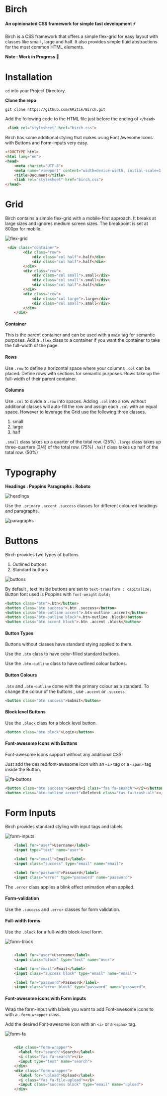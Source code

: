 # Birch

#### An opinionated CSS framework for simple fast development ⚡️

Birch is a  CSS framework that offers a simple flex-grid for easy layout with classes like small , large and half. It also provides simple fluid abstractions for the most common HTML elements. 

**Note : Work in Progress 🌻**

# Installation
`cd` into your Project Directory.

**Clone the repo**

`git clone https://github.com/ARitik/Birch.git`

Add the following code to the HTML file just before the ending of `</head>`
```HTML
 <link rel="stylesheet" href="birch.css">
```
Birch has some additional styling that makes using Font Awesome Icons with Buttons and Form-inputs very easy.
```HTML
<!DOCTYPE html>
<html lang="en">
<head>
    <meta charset="UTF-8">
    <meta name="viewport" content="width=device-width, initial-scale=1.0">
    <title>Document</title>
    <link rel="stylesheet" href="birch.css">
</head>
```

# Grid
Birch contains a simple flex-grid with a mobile-first approach. It breaks at large sizes and ignores medium screen sizes. The breakpoint is set at 800px for mobile.

![flex-grid](./flex-grid.png)

```html
 <div class="container">
        <div class="row">
            <div class="col half">.half</div>
            <div class="col half">.half</div>
        </div>
        <div class="row">
            <div class="col small">.small</div>
            <div class="col small">.small</div>
            <div class="col half">.half</div>
        </div>
        <div class="row">
            <div class="col large">.large</div>
            <div class="col small">.small</div>
        </div>
    </div>
```
#### Container
This is the parent container and can be used with a `main` tag for semantic purposes.
Add a `.flex` class to a container if you want the container to take the full-width of the page.

#### Rows
Use `.row` to define a horizontal space where your columns `.col` can be placed. Define rows with sections for semantic purposes. Rows take up the full-width of their parent container.

#### Columns
Use `.col` to divide a `.row` into spaces. Adding `.col` into a row without additional classes will auto-fill the row and assign each `.col` with an equal space.
However to leverage the Grid use the following three classes.

1.  small
2.  large
3.  half

`.small` class takes up a quarter of the total row. (25%)
`.large` class takes up three-quarters (3/4) of the total row. (75%)
`.half` class takes up half of the total row. (50%)

# Typography
**Headings : Poppins**
**Paragraphs : Roboto**

![headings](./headings.png)

Use the `.primary` `.accent` `.success` classes for different coloured headings and paragraphs.

![paragraphs](./paragraphs.png)

# Buttons

Birch provides two types of buttons.
1. Outlined buttons 
2. Standard buttons

![buttons](./buttons.png)

By default , text inside buttons are set to `text-transform : capitalize;`
Button font used is Poppins with `font-weight:bold;`

```HTML
<button class="btn">.btn</button>
<button class="btn success">.btn .success</button>
<button class="btn-outline accent">.btn-outline .accent</button>
<button class="btn-outline block">.btn-outline .block</button>
<button class="btn accent block">.btn .accent .block</button>
```
#### Button Types
Buttons without classes have standard stying applied to them. 

Use the `.btn` class to have color-filled standard buttons.

Use the `.btn-outline` class to have outlined colour buttons.

#### Button Colours
`.btn` and `.btn-outline` come with the primary colour as a standard.
To change the colour of the buttons , use `.accent` or `.success`

```HTML 
<button class="btn success">Submit</button>
```
#### Block level Buttons
Use the `.block` class for a block level button.

```HTML
<button class="btn block">Login</button>
```

#### Font-awesome Icons with Buttons
Font-awesome icons support without any additional CSS!

Just add the desired font-awesome icon with an `<i>` tag or a `<span>` tag inside the Button.

![fa-buttons](./fa-buttons.png)

```HTML
<button class="btn success">Search<i class="fas fa-search"></i></button>
<button class="btn-outline accent">Delete<i class="fas fa-trash-alt"></i></button>
```
# Form Inputs
Birch provides standard styling with input tags and labels.


![form-inputs](./form-inputs.png)

```HTML
    <label for="user">Username</label>
    <input type="text" name="user">

    <label for="email">Email</label>
    <input class="success" type="email" name="email">

    <label for="password">Password</label>
    <input class="error" type="password" name="password">
```
The `.error` class applies a blink effect animation when applied.

#### Form-validation
Use the  `.success` and `.error` classes for form validation.

#### Full-width forms
Use the `.block` for a full-width block-level form.

![form-block](./form-block.png)

```HTML

    <label for="user">Username</label>
    <input class="block" type="text" name="user">

    <label for="email">Email</label>
    <input class="success block" type="email" name="email">

    <label for="password">Password</label>
    <input class="error block" type="password" name="password">
```

#### Font-awesome icons with Form inputs
Wrap the form-input with labels you want to add Font-awesome icons to with a `.form-wrapper` class. 

Add the desired Font-awesome icon with an `<i>` or a `<span>` tag.

![form-fa](./form-fa.png)

```HTML

    <div class="form-wrapper">
      <label for="search">Search</label>
      <i class="fas fa-search"></i>
      <input type="text" name="search">
    </div>
    <div class="form-wrapper">
      <label for="upload">Upload</label>
      <i class="fas fa-file-upload"></i>
      <input class="success block" type="email" name="upload">
    </div>


```